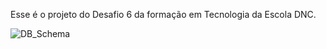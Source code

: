 Esse é o projeto do Desafio 6 da formação em Tecnologia da Escola DNC.

![DB_Schema](https://github.com/dsato39/dncommerce/assets/86330613/9a69ae19-6e7c-4e92-b5f9-7257eac8aa10)
